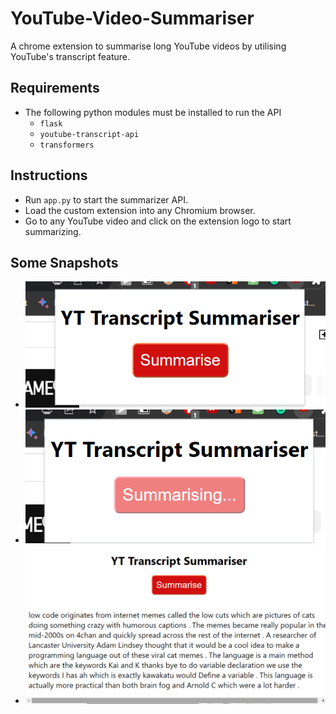 # YouTube-Video-Summariser

A chrome extension to summarise long YouTube videos by utilising YouTube's transcript feature.

## Requirements

- The following python modules must be installed to run the API
  - `flask`
  - `youtube-transcript-api`
  - `transformers`

## Instructions

- Run `app.py` to start the summarizer API.
- Load the custom extension into any Chromium browser.
- Go to any YouTube video and click on the extension logo to start summarizing.

## Some Snapshots

- ![](demo\image-1.png)
- ![](demo\image-2.png)
- ![](demo\image-3.png)
